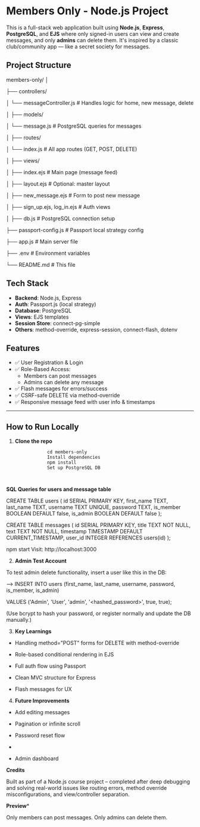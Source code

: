 #  Members Only - Node.js Project

This is a full-stack web application built using **Node.js**, **Express**, **PostgreSQL**, and **EJS** where only signed-in users can view and create messages, and only **admins** can delete them. It's inspired by a classic club/community app — like a secret society for messages.


##  Project Structure
members-only/
│

├── controllers/

│ └── messageController.js # Handles logic for home, new message, delete

│
├── models/

│ └── message.js # PostgreSQL queries for messages

│
├── routes/

│ └── index.js # All app routes (GET, POST, DELETE)

│
├── views/

│ ├── index.ejs # Main page (message feed)

│ ├── layout.ejs # Optional: master layout

│ ├── new_message.ejs # Form to post new message

│ ├── sign_up.ejs, log_in.ejs # Auth views

│
├── db.js # PostgreSQL connection setup

├── passport-config.js # Passport local strategy config

├── app.js # Main server file

├── .env # Environment variables

└── README.md # This file



##  Tech Stack

- **Backend**: Node.js, Express
- **Auth**: Passport.js (local strategy)
- **Database**: PostgreSQL
- **Views**: EJS templates
- **Session Store**: connect-pg-simple
- **Others**: method-override, express-session, connect-flash, dotenv



##  Features

- ✅ User Registration & Login
- ✅ Role-Based Access:
  - Members can post messages
  - Admins can delete any message
- ✅ Flash messages for errors/success
- ✅ CSRF-safe DELETE via method-override
- ✅ Responsive message feed with user info & timestamps

---

##  How to Run Locally

1. **Clone the repo**

   
   ```bash-->  git clone <your-repo-url>
               cd members-only
               Install dependencies
               npm install
               Set up PostgreSQL DB



**SQL Queries for users and message table**


CREATE TABLE users (
  id SERIAL PRIMARY KEY,
  first_name TEXT,
  last_name TEXT,
  username TEXT UNIQUE,
  password TEXT,
  is_member BOOLEAN DEFAULT false,
  is_admin BOOLEAN DEFAULT false
);


CREATE TABLE messages (
  id SERIAL PRIMARY KEY,
  title TEXT NOT NULL,
  text TEXT NOT NULL,
  timestamp TIMESTAMP DEFAULT CURRENT_TIMESTAMP,
  user_id INTEGER REFERENCES users(id)
);

npm start
Visit: http://localhost:3000


2. **Admin Test Account**
    
To test admin delete functionality, insert a user like this in the DB:

--> INSERT INTO users (first_name, last_name, username, password, is_member, is_admin)

VALUES ('Admin', 'User', 'admin', '<hashed_password>', true, true);

(Use bcrypt to hash your password, or register normally and update the DB manually.)


3. **Key Learnings**
    
* Handling method="POST" forms for DELETE with method-override
  

* Role-based conditional rendering in EJS
  

* Full auth flow using Passport
  

* Clean MVC structure for Express
  

* Flash messages for UX
  

4. **Future Improvements**
   
* Add editing messages


* Pagination or infinite scroll


* Password reset flow
* 

* Admin dashboard


**Credits**

Built as part of a Node.js course project – completed after deep debugging and solving real-world issues like routing errors, method override misconfigurations, and view/controller separation.



**Preview***

Only members can post messages.
Only admins can delete them.




